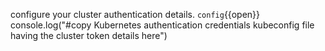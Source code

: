 configure your cluster authentication details.
`config`{{open}}
console.log("#copy Kubernetes authentication credentials kubeconfig file having the cluster token details here")
